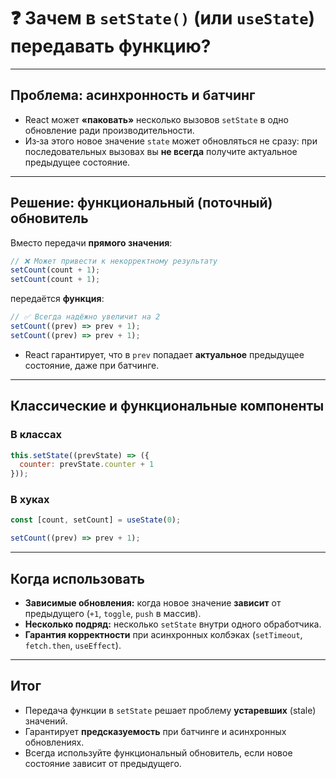 # ❓ Зачем в `setState()` (или `useState`) передавать функцию?

---

## Проблема: асинхронность и батчинг

- React может **«паковать»** несколько вызовов `setState` в одно обновление ради производительности.  
- Из‑за этого новое значение `state` может обновляться не сразу: при последовательных вызовах вы **не всегда** получите актуальное предыдущее состояние.

---

## Решение: функциональный (поточный) обновитель

Вместо передачи **прямого значения**:

```js
// ❌ Может привести к некорректному результату
setCount(count + 1);
setCount(count + 1);
```

передаётся **функция**:

```js
// ✅ Всегда надёжно увеличит на 2
setCount((prev) => prev + 1);
setCount((prev) => prev + 1);
```

- React гарантирует, что в `prev` попадает **актуальное** предыдущее состояние, даже при батчинге.

---

## Классические и функциональные компоненты

### В классах

```jsx
this.setState((prevState) => ({
  counter: prevState.counter + 1
}));
```

### В хуках

```jsx
const [count, setCount] = useState(0);

setCount((prev) => prev + 1);
```

---

## Когда использовать

- **Зависимые обновления:** когда новое значение **зависит** от предыдущего (`+1`, `toggle`, `push` в массив).
- **Несколько подряд:** несколько `setState` внутри одного обработчика.
- **Гарантия корректности** при асинхронных колбэках (`setTimeout`, `fetch.then`, `useEffect`).

---

## Итог

- Передача функции в `setState` решает проблему **устаревших** (stale) значений.
- Гарантирует **предсказуемость** при батчинге и асинхронных обновлениях.
- Всегда используйте функциональный обновитель, если новое состояние зависит от предыдущего.
